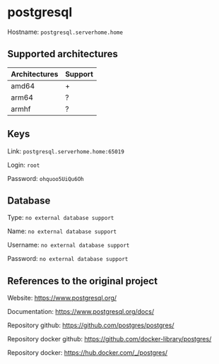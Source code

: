 # postgresql
Hostname: `postgresql.serverhome.home`

## Supported architectures
| Architectures | Support |
| :------------ | :------ |
| amd64         | +       |
| arm64         | ?       |
| armhf         | ?       |

## Keys
Link: `postgresql.serverhome.home:65019`

Login: `root`

Password: `ohquoo5UiQu6Oh`

## Database
Type: `no external database support`

Name: `no external database support`

Username: `no external database support`

Password: `no external database support`

## References to the original project
Website: https://www.postgresql.org/

Documentation: https://www.postgresql.org/docs/

Repository github: https://github.com/postgres/postgres/

Repository docker github: https://github.com/docker-library/postgres/

Repository docker: https://hub.docker.com/_/postgres/